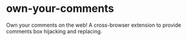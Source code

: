 own-your-comments
=================

Own your comments on the web! A cross-browser extension to provide comments box hijacking and replacing.